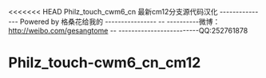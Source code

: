 <<<<<<< HEAD
            Philz_touch_cwm6_cn 最新cm12分支源代码汉化 
---------------       Powered by 格桑花给我的       ----------------
-- ----------微博：http://weibo.com/gesangtome
-- -------------------------QQ:252761878
# Philz_touch-cwm6_cn_cm12

